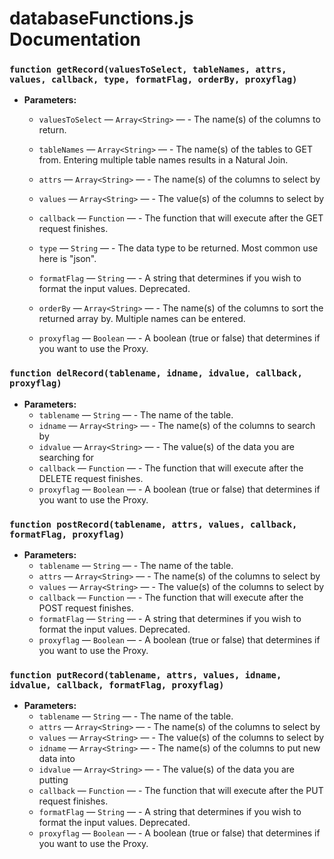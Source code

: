 

#

# databaseFunctions.js Documentation

### `function getRecord(valuesToSelect, tableNames, attrs, values, callback, type, formatFlag, orderBy, proxyflag)`

 * **Parameters:**
   * `valuesToSelect` — `Array<String>` — - The name(s) of the columns to return.
   * `tableNames` — `Array<String>` — - The name(s) of the tables to GET from. Entering multiple table names results in a Natural Join.
   * `attrs` — `Array<String>` — - The name(s) of the columns to select by
   * `values` — `Array<String>` — - The value(s) of the columns to select by
   * `callback` — `Function` — - The function that will execute after the GET request finishes.
   * `type` — `String` — - The data type to be returned. Most common use here is "json".
   * `formatFlag` — `String` — - A string that determines if you wish to format the input values. Deprecated.
   * `orderBy` — `Array<String>` — - The name(s) of the columns to sort the returned array by. Multiple names can be entered.
   * `proxyflag` — `Boolean` — - A boolean (true or false) that determines if you want to use the Proxy.

     <p>

     <p>

### `function delRecord(tablename, idname, idvalue, callback, proxyflag)`

 * **Parameters:**
   * `tablename` — `String` — - The name of the table.
   * `idname` — `Array<String>` — - The name(s) of the columns to search by
   * `idvalue` — `Array<String>` — - The value(s) of the data you are searching for
   * `callback` — `Function` — - The function that will execute after the DELETE request finishes.
   * `proxyflag` — `Boolean` — - A boolean (true or false) that determines if you want to use the Proxy.

### `function postRecord(tablename, attrs, values, callback, formatFlag, proxyflag)`

 * **Parameters:**
   * `tablename` — `String` — - The name of the table.
   * `attrs` — `Array<String>` — - The name(s) of the columns to select by
   * `values` — `Array<String>` — - The value(s) of the columns to select by
   * `callback` — `Function` — - The function that will execute after the POST request finishes.
   * `formatFlag` — `String` — - A string that determines if you wish to format the input values. Deprecated.
   * `proxyflag` — `Boolean` — - A boolean (true or false) that determines if you want to use the Proxy.

### `function putRecord(tablename, attrs, values, idname, idvalue, callback, formatFlag, proxyflag)`

 * **Parameters:**
   * `tablename` — `String` — - The name of the table.
   * `attrs` — `Array<String>` — - The name(s) of the columns to select by
   * `values` — `Array<String>` — - The value(s) of the columns to select by
   * `idname` — `Array<String>` — - The name(s) of the columns to put new data into
   * `idvalue` — `Array<String>` — - The value(s) of the data you are putting
   * `callback` — `Function` — - The function that will execute after the PUT request finishes.
   * `formatFlag` — `String` — - A string that determines if you wish to format the input values. Deprecated.
   * `proxyflag` — `Boolean` — - A boolean (true or false) that determines if you want to use the Proxy.
